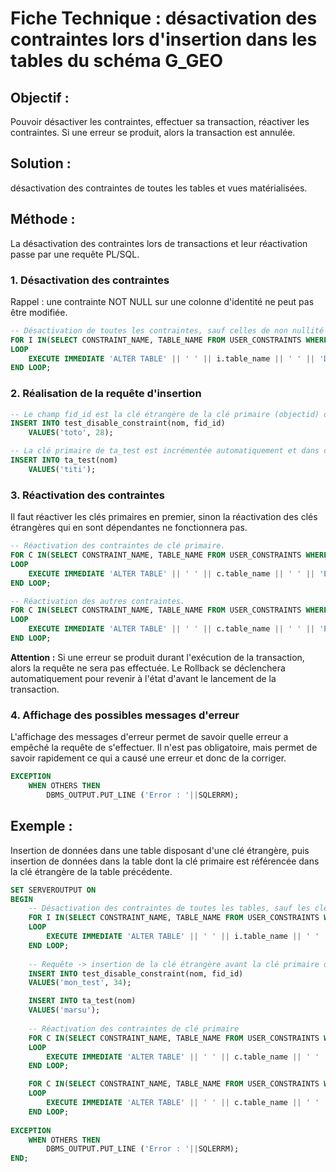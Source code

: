 # Fiche Technique : désactivation des contraintes lors d'insertion dans les tables du schéma G_GEO

## Objectif : 
Pouvoir désactiver les contraintes, effectuer sa transaction, réactiver les contraintes. Si une erreur se produit, alors la transaction est annulée.

## Solution : 
désactivation des contraintes de toutes les tables et vues matérialisées.

## Méthode :

La désactivation des contraintes lors de transactions et leur réactivation passe par une requête PL/SQL.

### 1. Désactivation des contraintes

Rappel : une contrainte NOT NULL sur une colonne d'identité ne peut pas être modifiée.

``` SQL
-- Désactivation de toutes les contraintes, sauf celles de non nullité présentes sur une colonne d'identité (clé primaire), de toutes les tables (vues matérialisées comprises) du schéma
FOR I IN(SELECT CONSTRAINT_NAME, TABLE_NAME FROM USER_CONSTRAINTS WHERE OWNER = 'G_REFERENTIEL' AND VIEW_RELATED IS NULL AND CONSTRAINT_TYPE <> 'C')
LOOP
    EXECUTE IMMEDIATE 'ALTER TABLE' || ' ' || i.table_name || ' ' || 'DISABLE CONSTRAINT' || ' ' || i.constraint_name;
END LOOP;
```

### 2. Réalisation de la requête d'insertion

``` SQL
-- Le champ fid_id est la clé étrangère de la clé primaire (objectid) de ta_test.
INSERT INTO test_disable_constraint(nom, fid_id) 
    VALUES('toto', 28);

-- La clé primaire de ta_test est incrémentée automatiquement et dans cet exemple l'incrémentation de 1 amène le nouvel objectid à 28.
INSERT INTO ta_test(nom) 
    VALUES('titi');
```

### 3. Réactivation des contraintes

Il faut réactiver les clés primaires en premier, sinon la réactivation des clés étrangères qui en sont dépendantes ne fonctionnera pas.

``` SQL
-- Réactivation des contraintes de clé primaire.
FOR C IN(SELECT CONSTRAINT_NAME, TABLE_NAME FROM USER_CONSTRAINTS WHERE OWNER = 'G_REFERENTIEL' AND VIEW_RELATED IS NULL AND CONSTRAINT_TYPE = 'P') 
LOOP
    EXECUTE IMMEDIATE 'ALTER TABLE' || ' ' || c.table_name || ' ' || 'ENABLE CONSTRAINT' || ' ' || c.constraint_name;
END LOOP;

-- Réactivation des autres contraintes.
FOR C IN(SELECT CONSTRAINT_NAME, TABLE_NAME FROM USER_CONSTRAINTS WHERE OWNER = 'G_REFERENTIEL' AND VIEW_RELATED IS NULL AND CONSTRAINT_TYPE NOT IN ('P', 'C')) 
LOOP
    EXECUTE IMMEDIATE 'ALTER TABLE' || ' ' || c.table_name || ' ' || 'ENABLE CONSTRAINT' || ' ' || c.constraint_name;
END LOOP;
```

**Attention :** Si une erreur se produit durant l'exécution de la transaction, alors la requête ne sera pas effectuée. Le Rollback se déclenchera automatiquement pour revenir à l'état d'avant le lancement de la transaction.

### 4. Affichage des possibles messages d'erreur

L'affichage des messages d'erreur permet de savoir quelle erreur a empêché la requête de s'effectuer. Il n'est pas obligatoire, mais permet de savoir rapidement ce qui a causé une erreur et donc de la corriger.

``` SQL
EXCEPTION
    WHEN OTHERS THEN
        DBMS_OUTPUT.PUT_LINE ('Error : '||SQLERRM);
```



## Exemple :

Insertion de données dans une table disposant d'une clé étrangère, puis insertion de données dans la table dont la clé primaire est référencée dans la clé étrangère de la table précédente.

``` SQL
SET SERVEROUTPUT ON
BEGIN
    -- Désactivation des contraintes de toutes les tables, sauf les clés primaires et les contraintes de non nullité.
    FOR I IN(SELECT CONSTRAINT_NAME, TABLE_NAME FROM USER_CONSTRAINTS WHERE OWNER = 'G_REFERENTIEL' AND VIEW_RELATED IS NULL AND CONSTRAINT_TYPE <> 'C')
    LOOP
        EXECUTE IMMEDIATE 'ALTER TABLE' || ' ' || i.table_name || ' ' || 'DISABLE CONSTRAINT' || ' ' || i.constraint_name;
    END LOOP;
    
    -- Requête -> insertion de la clé étrangère avant la clé primaire de laquelle elle dépend.
    INSERT INTO test_disable_constraint(nom, fid_id)
    VALUES('mon_test', 34);

    INSERT INTO ta_test(nom)
    VALUES('marsu');
    
    -- Réactivation des contraintes de clé primaire
    FOR C IN(SELECT CONSTRAINT_NAME, TABLE_NAME FROM USER_CONSTRAINTS WHERE OWNER = 'G_REFERENTIEL' AND VIEW_RELATED IS NULL AND CONSTRAINT_TYPE = 'P') 
    LOOP
        EXECUTE IMMEDIATE 'ALTER TABLE' || ' ' || c.table_name || ' ' || 'ENABLE CONSTRAINT' || ' ' || c.constraint_name;
    END LOOP;

    FOR C IN(SELECT CONSTRAINT_NAME, TABLE_NAME FROM USER_CONSTRAINTS WHERE OWNER = 'G_REFERENTIEL' AND VIEW_RELATED IS NULL AND CONSTRAINT_TYPE NOT IN ('P', 'C')) 
    LOOP
        EXECUTE IMMEDIATE 'ALTER TABLE' || ' ' || c.table_name || ' ' || 'ENABLE CONSTRAINT' || ' ' || c.constraint_name;
    END LOOP;
    
EXCEPTION
    WHEN OTHERS THEN
        DBMS_OUTPUT.PUT_LINE ('Error : '||SQLERRM);
END;
```